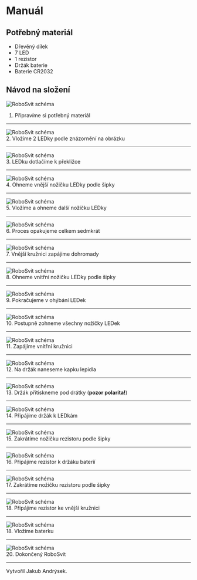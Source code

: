 # Manuál

## Potřebný materiál
- Dřevěný dílek
- 7 LED
- 1 rezistor
- Držák baterie
- Baterie CR2032

## Návod na složení
![RoboSvit schéma](assets/roboSvit-assembly/photo/roboSvit-assembly-01.jpg)<br>
1. Připravíme si potřebný materiál
<hr>

![RoboSvit schéma](assets/roboSvit-assembly/photo/roboSvit-assembly-02.jpg)<br>
2. Vložíme 2 LEDky podle znázornění na obrázku
<hr>

![RoboSvit schéma](assets/roboSvit-assembly/photo/roboSvit-assembly-03.jpg)<br>
3. LEDku dotlačíme k překližce
<hr>

![RoboSvit schéma](assets/roboSvit-assembly/photo/roboSvit-assembly-04.jpg)<br>
4. Ohneme vnější nožičku LEDky podle šipky
<hr>

![RoboSvit schéma](assets/roboSvit-assembly/photo/roboSvit-assembly-05.jpg)<br>
5. Vložíme a ohneme další nožičku LEDky
<hr>

![RoboSvit schéma](assets/roboSvit-assembly/photo/roboSvit-assembly-06.jpg)<br>
6. Proces opakujeme celkem sedmkrát
<hr>

![RoboSvit schéma](assets/roboSvit-assembly/photo/roboSvit-assembly-07.jpg)<br>
7. Vnější kružnici zapájíme dohromady
<hr>

![RoboSvit schéma](assets/roboSvit-assembly/photo/roboSvit-assembly-08.jpg)<br>
8. Ohneme vnitřní nožičku LEDky podle šipky
<hr>

![RoboSvit schéma](assets/roboSvit-assembly/photo/roboSvit-assembly-09.jpg)<br>
9. Pokračujeme v ohýbání LEDek
<hr>

![RoboSvit schéma](assets/roboSvit-assembly/photo/roboSvit-assembly-10.jpg)<br>
10. Postupně zohneme všechny nožičky LEDek
<hr>

![RoboSvit schéma](assets/roboSvit-assembly/photo/roboSvit-assembly-11.jpg)<br>
11. Zapájíme vnitřní kružnici
<hr>

![RoboSvit schéma](assets/roboSvit-assembly/photo/roboSvit-assembly-12.jpg)<br>
12. Na držák naneseme kapku lepidla
<hr>

![RoboSvit schéma](assets/roboSvit-assembly/photo/roboSvit-assembly-13.jpg)<br>
13. Držák přitiskneme pod drátky (**pozor polarita!**)
<hr>

![RoboSvit schéma](assets/roboSvit-assembly/photo/roboSvit-assembly-14.jpg)<br>
14. Připájíme držák k LEDkám
<hr>

![RoboSvit schéma](assets/roboSvit-assembly/photo/roboSvit-assembly-15.jpg)<br>
15. Zakrátíme nožičku rezistoru podle šipky
<hr>

![RoboSvit schéma](assets/roboSvit-assembly/photo/roboSvit-assembly-16.jpg)<br>
16. Připájíme rezistor k držáku baterií
<hr>

![RoboSvit schéma](assets/roboSvit-assembly/photo/roboSvit-assembly-17.jpg)<br>
17. Zakrátíme nožičku rezistoru podle šipky
<hr>

![RoboSvit schéma](assets/roboSvit-assembly/photo/roboSvit-assembly-18.jpg)<br>
18. Připájíme rezistor ke vnější kružnici
<hr>

![RoboSvit schéma](assets/roboSvit-assembly/photo/roboSvit-assembly-19.jpg)<br>
18. Vložíme baterku
<hr>

![RoboSvit schéma](assets/roboSvit-assembly/photo/roboSvit-assembly-20.jpg)<br>
20. Dokončený RoboSvit
<hr>

Vytvořil Jakub Andrýsek.